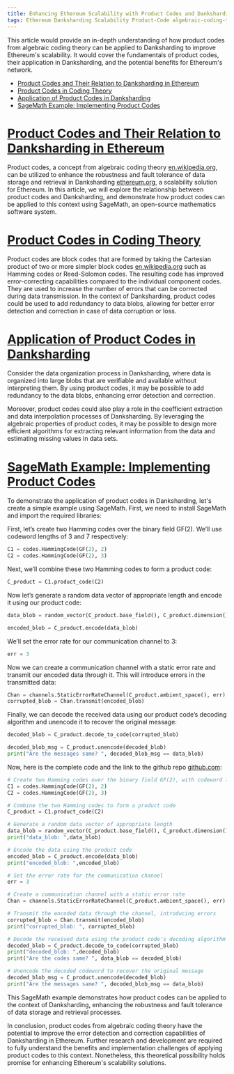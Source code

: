 ```yaml
---
title: Enhancing Ethereum Scalability with Product Codes and Danksharding - A Comprehensive Guide
tags: Ethereum Danksharding Scalability Product-Code algebraic-coding-theory sagemath
---
```


This article would provide an in-depth understanding of how product codes from algebraic coding theory can be applied to Danksharding to improve Ethereum's scalability. It would cover the fundamentals of product codes, their application in Danksharding, and the potential benefits for Ethereum's network.

- [Product Codes and Their Relation to Danksharding in Ethereum](#product-codes-and-their-relation-to-danksharding-in-ethereum)
- [Product Codes in Coding Theory](#product-codes-in-coding-theory)
- [Application of Product Codes in Danksharding](#application-of-product-codes-in-danksharding)
- [SageMath Example: Implementing Product Codes](#sagemath-example-implementing-product-codes)

# [Product Codes and Their Relation to Danksharding in Ethereum](#product-codes-and-their-relation-to-danksharding-in-ethereum)

Product codes, a concept from algebraic coding theory [en.wikipedia.org](https://en.wikipedia.org/wiki/Coding_theory), can be utilized to enhance the robustness and fault tolerance of data storage and retrieval in Danksharding [ethereum.org](https://ethereum.org/en/roadmap/danksharding/), a scalability solution for Ethereum. In this article, we will explore the relationship between product codes and Danksharding, and demonstrate how product codes can be applied to this context using SageMath, an open-source mathematics software system.

# [Product Codes in Coding Theory](#product-codes-in-coding-theory)

Product codes are block codes that are formed by taking the Cartesian product of two or more simpler block codes [en.wikipedia.org](https://en.wikipedia.org/wiki/Coding_theory) such as Hamming codes or Reed-Solomon codes. The resulting code has improved error-correcting capabilities compared to the individual component codes. They are used to increase the number of errors that can be corrected during data transmission. In the context of Danksharding, product codes could be used to add redundancy to data blobs, allowing for better error detection and correction in case of data corruption or loss.

# [Application of Product Codes in Danksharding](#application-of-product-codes-in-danksharding)

Consider the data organization process in Danksharding, where data is organized into large blobs that are verifiable and available without interpreting them. By using product codes, it may be possible to add redundancy to the data blobs, enhancing error detection and correction.

Moreover, product codes could also play a role in the coefficient extraction and data interpolation processes of Danksharding. By leveraging the algebraic properties of product codes, it may be possible to design more efficient algorithms for extracting relevant information from the data and estimating missing values in data sets.

# [SageMath Example: Implementing Product Codes](#sagemath-example-implementing-product-codes)

To demonstrate the application of product codes in Danksharding, let's create a simple example using SageMath. First, we need to install SageMath and import the required libraries:


First, let’s create two Hamming codes over the binary field GF(2). We’ll use codeword lengths of 3 and 7 respectively:

```python
C1 = codes.HammingCode(GF(2), 2)
C2 = codes.HammingCode(GF(2), 3)

```

Next, we’ll combine these two Hamming codes to form a product code:

```python
C_product = C1.product_code(C2)

```

Now let’s generate a random data vector of appropriate length and encode it using our product code:

```python
data_blob = random_vector(C_product.base_field(), C_product.dimension()) 

encoded_blob = C_product.encode(data_blob)

```

We’ll set the error rate for our communication channel to 3:

```python
err = 3

```

Now we can create a communication channel with a static error rate and transmit our encoded data through it. This will introduce errors in the transmitted data:


```python
Chan = channels.StaticErrorRateChannel(C_product.ambient_space(), err)
corrupted_blob = Chan.transmit(encoded_blob)

```

Finally, we can decode the received data using our product code’s decoding algorithm and unencode it to recover the original message:

```python
decoded_blob = C_product.decode_to_code(corrupted_blob)

decoded_blob_msg = C_product.unencode(decoded_blob)
print("Are the messages same? ", decoded_blob_msg == data_blob)

```

Now, here is the complete code and the link to the github repo [github.com](https://github.com/thogiti/ProductCodesDanksharding/blob/main/ProductCodesDanksharding.sage):

```python
# Create two Hamming codes over the binary field GF(2), with codeword lengths 2^2-1=3 and 2^3-1=7 respectively
C1 = codes.HammingCode(GF(2), 2)
C2 = codes.HammingCode(GF(2), 3)

# Combine the two Hamming codes to form a product code
C_product = C1.product_code(C2)

# Generate a random data vector of appropriate length
data_blob = random_vector(C_product.base_field(), C_product.dimension()) 
print("data_blob: ",data_blob)

# Encode the data using the product code
encoded_blob = C_product.encode(data_blob)
print("encoded_blob: ",encoded_blob)

# Set the error rate for the communication channel
err = 3

# Create a communication channel with a static error rate
Chan = channels.StaticErrorRateChannel(C_product.ambient_space(), err)

# Transmit the encoded data through the channel, introducing errors
corrupted_blob = Chan.transmit(encoded_blob)
print("corrupted_blob: ", corrupted_blob)

# Decode the received data using the product code's decoding algorithm
decoded_blob = C_product.decode_to_code(corrupted_blob)
print("decoded_blob: ",decoded_blob)
print("Are the codes same? ", data_blob == decoded_blob)

# Unencode the decoded codeword to recover the original message
decoded_blob_msg = C_product.unencode(decoded_blob)
print("Are the messages same? ", decoded_blob_msg == data_blob)

```

This SageMath example demonstrates how product codes can be applied to the context of Danksharding, enhancing the robustness and fault tolerance of data storage and retrieval processes.

In conclusion, product codes from algebraic coding theory have the potential to improve the error detection and correction capabilities of Danksharding in Ethereum. Further research and development are required to fully understand the benefits and implementation challenges of applying product codes to this context. Nonetheless, this theoretical possibility holds promise for enhancing Ethereum's scalability solutions.
